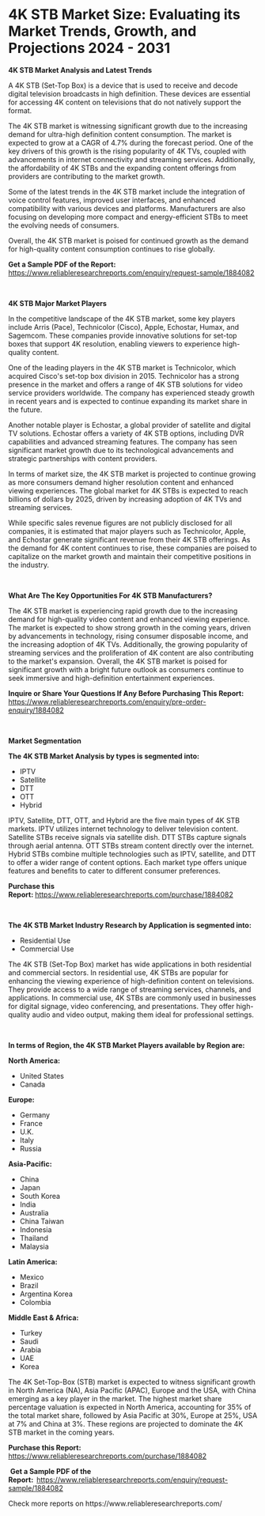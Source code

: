 <p><h1>4K STB Market Size: Evaluating its Market Trends, Growth, and Projections 2024 - 2031</h1></p><p><strong>4K STB Market Analysis and Latest Trends</strong></p>
<p><p>A 4K STB (Set-Top Box) is a device that is used to receive and decode digital television broadcasts in high definition. These devices are essential for accessing 4K content on televisions that do not natively support the format.</p><p>The 4K STB market is witnessing significant growth due to the increasing demand for ultra-high definition content consumption. The market is expected to grow at a CAGR of 4.7% during the forecast period. One of the key drivers of this growth is the rising popularity of 4K TVs, coupled with advancements in internet connectivity and streaming services. Additionally, the affordability of 4K STBs and the expanding content offerings from providers are contributing to the market growth.</p><p>Some of the latest trends in the 4K STB market include the integration of voice control features, improved user interfaces, and enhanced compatibility with various devices and platforms. Manufacturers are also focusing on developing more compact and energy-efficient STBs to meet the evolving needs of consumers.</p><p>Overall, the 4K STB market is poised for continued growth as the demand for high-quality content consumption continues to rise globally.</p></p>
<p><strong>Get a Sample PDF of the Report:&nbsp;</strong> <a href="https://www.reliableresearchreports.com/enquiry/request-sample/1884082">https://www.reliableresearchreports.com/enquiry/request-sample/1884082</a></p>
<p>&nbsp;</p>
<p><strong>4K STB Major Market Players</strong></p>
<p><p>In the competitive landscape of the 4K STB market, some key players include Arris (Pace), Technicolor (Cisco), Apple, Echostar, Humax, and Sagemcom. These companies provide innovative solutions for set-top boxes that support 4K resolution, enabling viewers to experience high-quality content.</p><p>One of the leading players in the 4K STB market is Technicolor, which acquired Cisco's set-top box division in 2015. Technicolor has a strong presence in the market and offers a range of 4K STB solutions for video service providers worldwide. The company has experienced steady growth in recent years and is expected to continue expanding its market share in the future.</p><p>Another notable player is Echostar, a global provider of satellite and digital TV solutions. Echostar offers a variety of 4K STB options, including DVR capabilities and advanced streaming features. The company has seen significant market growth due to its technological advancements and strategic partnerships with content providers.</p><p>In terms of market size, the 4K STB market is projected to continue growing as more consumers demand higher resolution content and enhanced viewing experiences. The global market for 4K STBs is expected to reach billions of dollars by 2025, driven by increasing adoption of 4K TVs and streaming services.</p><p>While specific sales revenue figures are not publicly disclosed for all companies, it is estimated that major players such as Technicolor, Apple, and Echostar generate significant revenue from their 4K STB offerings. As the demand for 4K content continues to rise, these companies are poised to capitalize on the market growth and maintain their competitive positions in the industry.</p></p>
<p>&nbsp;</p>
<p><strong>What Are The Key Opportunities For 4K STB Manufacturers?</strong></p>
<p><p>The 4K STB market is experiencing rapid growth due to the increasing demand for high-quality video content and enhanced viewing experience. The market is expected to show strong growth in the coming years, driven by advancements in technology, rising consumer disposable income, and the increasing adoption of 4K TVs. Additionally, the growing popularity of streaming services and the proliferation of 4K content are also contributing to the market's expansion. Overall, the 4K STB market is poised for significant growth with a bright future outlook as consumers continue to seek immersive and high-definition entertainment experiences.</p></p>
<p><strong>Inquire or Share Your Questions If Any Before Purchasing This Report:</strong> <a href="https://www.reliableresearchreports.com/enquiry/pre-order-enquiry/1884082">https://www.reliableresearchreports.com/enquiry/pre-order-enquiry/1884082</a></p>
<p>&nbsp;</p>
<p><strong>Market Segmentation</strong></p>
<p><strong>The 4K STB Market Analysis by types is segmented into:</strong></p>
<p><ul><li>IPTV</li><li>Satellite</li><li>DTT</li><li>OTT</li><li>Hybrid</li></ul></p>
<p><p>IPTV, Satellite, DTT, OTT, and Hybrid are the five main types of 4K STB markets. IPTV utilizes internet technology to deliver television content. Satellite STBs receive signals via satellite dish. DTT STBs capture signals through aerial antenna. OTT STBs stream content directly over the internet. Hybrid STBs combine multiple technologies such as IPTV, satellite, and DTT to offer a wider range of content options. Each market type offers unique features and benefits to cater to different consumer preferences.</p></p>
<p><strong>Purchase this Report:&nbsp;</strong><a href="https://www.reliableresearchreports.com/purchase/1884082">https://www.reliableresearchreports.com/purchase/1884082</a></p>
<p>&nbsp;</p>
<p><strong>The 4K STB Market Industry Research by Application is segmented into:</strong></p>
<p><ul><li>Residential Use</li><li>Commercial Use</li></ul></p>
<p><p>The 4K STB (Set-Top Box) market has wide applications in both residential and commercial sectors. In residential use, 4K STBs are popular for enhancing the viewing experience of high-definition content on televisions. They provide access to a wide range of streaming services, channels, and applications. In commercial use, 4K STBs are commonly used in businesses for digital signage, video conferencing, and presentations. They offer high-quality audio and video output, making them ideal for professional settings.</p></p>
<p>&nbsp;</p>
<p><strong>In terms of Region, the 4K STB Market Players available by Region are:</strong></p>
<p>
    <p> <strong> North America: </strong>
        <ul>
            <li>United States</li>
            <li>Canada</li>
        </ul>
        </p> 
    <p> <strong> Europe: </strong>
        <ul>
            <li>Germany</li>
            <li>France</li>
            <li>U.K.</li>
            <li>Italy</li>
            <li>Russia</li>
        </ul>
        </p> 
    <p> <strong> Asia-Pacific: </strong>
        <ul>
            <li>China</li>
            <li>Japan</li>
            <li>South Korea</li>
            <li>India</li>
            <li>Australia</li>
            <li>China Taiwan</li>
            <li>Indonesia</li>
            <li>Thailand</li>
            <li>Malaysia</li>
        </ul>
        </p> 
    <p> <strong> Latin America: </strong>
        <ul>
            <li>Mexico</li>
            <li>Brazil</li>
            <li>Argentina Korea</li>
            <li>Colombia</li>
        </ul>
        </p> 
    <p> <strong> Middle East & Africa: </strong>
        <ul>
            <li>Turkey</li>
            <li>Saudi</li>
            <li>Arabia</li>
            <li>UAE</li>
            <li>Korea</li>
        </ul>
    </p>
    </p>
<p><p>The 4K Set-Top-Box (STB) market is expected to witness significant growth in North America (NA), Asia Pacific (APAC), Europe and the USA, with China emerging as a key player in the market. The highest market share percentage valuation is expected in North America, accounting for 35% of the total market share, followed by Asia Pacific at 30%, Europe at 25%, USA at 7% and China at 3%. These regions are projected to dominate the 4K STB market in the coming years.</p></p>
<p><strong>Purchase this Report: </strong><a href="https://www.reliableresearchreports.com/purchase/1884082">https://www.reliableresearchreports.com/purchase/1884082</a></p>
<p>&nbsp;<strong>Get a Sample PDF of the Report:&nbsp;&nbsp;</strong><a href="https://www.reliableresearchreports.com/enquiry/request-sample/1884082">https://www.reliableresearchreports.com/enquiry/request-sample/1884082</a></p>
<p><strong></strong></p>
<p>Check more reports on https://www.reliableresearchreports.com/</p>